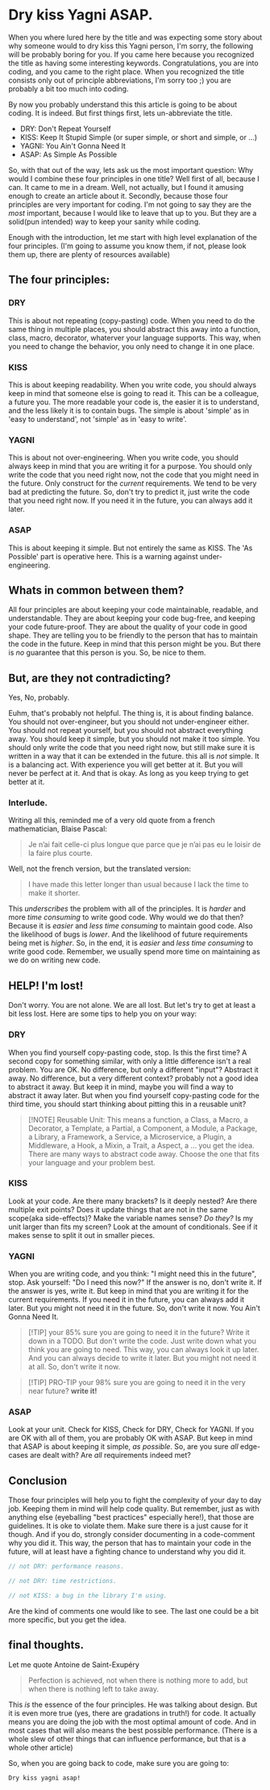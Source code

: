 # Dry kiss Yagni ASAP.

When you where lured here by the title and was expecting some story about why someone would to dry kiss this Yagni person, I'm sorry, the following will be probably boring for you.
If you came here because you recognized the title as having some interesting keywords. Congratulations, you are into coding, and you came to the right place.
When you recognized the title consists only out of principle abbreviations, I'm sorry too ;) you are probably a bit too much into coding.

By now you probably understand this this article is going to be about coding. It is indeed. But first things first, lets un-abbreviate the title.

- DRY: Don't Repeat Yourself
- KISS: Keep It Stupid Simple (or super simple, or short and simple, or ...)
- YAGNI: You Ain't Gonna Need It
- ASAP: As Simple As Possible

So, with that out of the way, lets ask us the most important question: Why would I combine these four principles in one title?
Well first of all, because I can. It came to me in a dream. Well, not actually, but I found it amusing enough to create an article about it.
Secondly, because those four principles are very important for coding. I'm not going to say they are the _most_ important, because I would like to leave that up to you. But they are a solid(pun intended) way to keep your sanity while coding.

Enough with the introduction, let me start with high level explanation of the four principles. (I'm going to assume you know them, if not, please look them up, there are plenty of resources available)

## The four principles:

### DRY

This is about not repeating (copy-pasting) code. When you need to do the same thing in multiple places, you should abstract this away into a function, class, macro, decorator, whaterver your language supports. This way, when you need to change the behavior, you only need to change it in one place.

### KISS

This is about keeping readability. When you write code, you should always keep in mind that someone else is going to read it. This can be a colleague, a future you. The more readable your code is, the easier it is to understand, and the less likely it is to contain bugs. The simple is about 'simple' as in 'easy to understand', not 'simple' as in 'easy to write'.

### YAGNI

This is about not over-engineering. When you write code, you should always keep in mind that you are writing it for a purpose. You should only write the code that you need right now, not the code that you might need in the future. Only construct for the _current_ requirements. We tend to be very bad at predicting the future. So, don't try to predict it, just write the code that you need right now. If you need it in the future, you can always add it later.

### ASAP

This is about keeping it simple. But not entirely the same as KISS. The 'As Possible' part is operative here. This is a warning against under-engineering.

## Whats in common between them?

All four principles are about keeping your code maintainable, readable, and understandable. They are about keeping your code bug-free, and keeping your code future-proof. They are about the quality of your code in good shape. They are telling you to be friendly to the person that has to maintain the code in the future. Keep in mind that this person might be you. But there is _no_ guarantee that this person is you. So, be nice to them.

## But, are they not contradicting?

Yes, No, probably.

Euhm, that's probably not helpful. The thing is, it is about finding balance. You should not over-engineer, but you should not under-engineer either. You should not repeat yourself, but you should not abstract everything away. You should keep it simple, but you should not make it too simple. You should only write the code that you need right now, but still make sure it is written in a way that it can be extended in the future.
this all is _not_ simple. It is a balancing act. With experience you will get better at it. But you will never be perfect at it. And that is okay. As long as you keep trying to get better at it.

### Interlude.

Writing all this, reminded me of a very old quote from a french mathematician, Blaise Pascal:

> Je n’ai fait celle-ci plus longue que parce que je n’ai pas eu le loisir de la faire plus courte.

Well, not the french version, but the translated version:

> I have made this letter longer than usual because I lack the time to make it shorter.

This _underscribes_ the problem with all of the principles. It is _harder_ and more _time consuming_ to write good code. Why would we do that then? Because it is _easier_ and _less time consuming_ to maintain good code. Also the likelihood of bugs is _lower_. And the likelihood of future requirements being met is _higher_. So, in the end, it is _easier_ and _less time consuming_ to write good code.
Remember, we usually spend more time on maintaining as we do on writing new code.

## HELP! I'm lost!

Don't worry. You are not alone. We are all lost. But let's try to get at least a bit less lost. Here are some tips to help you on your way:

### DRY

When you find yourself copy-pasting code, stop. Is this the first time? A second copy for something similar, with only a little difference isn't a real problem. You are OK.
No difference, but only a different "input"? Abstract it away.
No difference, but a very different context? probably not a good idea to abstract it away. But keep it in mind, maybe you will find a way to abstract it away later.
But when you find yourself copy-pasting code for the third time, you should start thinking about pitting this in a reusable unit?

> [!NOTE] Reusable Unit:
> This means a function, a Class, a Macro, a Decorator, a Template, a Partial, a Component, a Module, a Package, a Library, a Framework, a Service, a Microservice, a Plugin, a Middleware, a Hook, a Mixin, a Trait, a Aspect, a ... you get the idea. There are many ways to abstract code away. Choose the one that fits your language and your problem best.

### KISS

Look at your code. Are there many brackets? Is it deeply nested? Are there multiple exit points? Does it update things that are not in the same scope(aka side-effects)? Make the variable names sense? _Do they?_ Is my unit larger than fits my screen? Look at the amount of conditionals. See if it makes sense to split it out in smaller pieces. 

### YAGNI

When you are writing code, and you think: "I might need this in the future", stop. Ask yourself: "Do I need this now?" If the answer is no, don't write it. If the answer is yes, write it. But keep in mind that you are writing it for the current requirements. If you need it in the future, you can always add it later. But you might not need it in the future. So, don't write it now. You Ain't Gonna Need It.

> [!TIP] your 85% sure you are going to need it in the future? 
> Write it down in a TODO. But don't write the code. Just write down what you think you are going to need. This way, you can always look it up later. And you can always decide to write it later. But you might not need it at all. So, don't write it now.

> [!TIP] PRO-TIP
> your 98% sure you are going to need it in the very near future? **write it!**


### ASAP

Look at your unit. Check for KISS, Check for DRY, Check for YAGNI. If you are OK with all of them, you are probably OK with ASAP. But keep in mind that ASAP is about keeping it simple, _as possible_. So, are you sure _all_ edge-cases are dealt with? Are _all_ requirements indeed met? 

## Conclusion

Those four principles will help you to fight the complexity of your day to day job. Keeping them in mind will help code quality. But remember, just as with anything else (eyeballing "best practices" especially here!), that those are guidelines. It is oke to violate them. Make sure there is a just cause for it though. And if you do, strongly consider documenting in a code-comment why you did it. This way, the person that has to maintain your code in the future, will at least have a fighting chance to understand why you did it.

```javascript
// not DRY: performance reasons.

// not DRY: time restrictions.

// not KISS: a bug in the library I'm using.
```

Are the kind of comments one would like to see. The last one could be a bit more specific, but you get the idea.

## final thoughts.

Let me quote Antoine de Saint-Exupéry
> Perfection is achieved, not when there is nothing more to add, but when there is nothing left to take away.

This _is_ the essence of the four principles. He was talking about design. But it is even more true (yes, there are gradations in truth!) for code. It actually means you are doing the job with the most optimal amount of code. And in most cases that will also means the best possible performance. (There is a whole slew of other things that can influence performance, but that is a whole other article)

So, when you are going back to code, make sure you are going to:

`Dry kiss yagni asap!`
